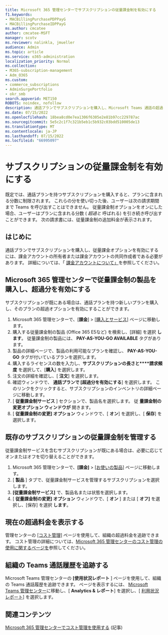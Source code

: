 ```yaml
---
title: Microsoft 365 管理センターでサブスクリプションの従量課金制を有効にする
f1.keywords:
- MACBillingPurchasePDPPayG
- MACBillingPurchaseIDPPayG
ms.author: cmcatee
author: cmcatee-MSFT
manager: scotv
ms.reviewer: nalinkla, jmueller
audience: Admin
ms.topic: article
ms.service: o365-administration
localization_priority: Normal
ms.collection:
- M365-subscription-management
- Adm_O365
ms.custom:
- commerce_subscriptions
- AdminSurgePortfolio
- okr_smb
search.appverid: MET150
ROBOTS: noindex, nofollow
description: 通話プランでサブスクリプションを購入し、Microsoft Teams 通話の超過分を有効にする方法について説明します。
ms.date: 07/15/2022
ms.openlocfilehash: 18bea8cd0e7ea1306f6305e2e81b97cc229787ac
ms.sourcegitcommit: 5e5c2c1f7c321b5eb1c5b932c03bdd510005de13
ms.translationtype: MT
ms.contentlocale: ja-JP
ms.lasthandoff: 07/15/2022
ms.locfileid: "66995097"
---
```

# <a name="enable-pay-as-you-go-for-your-subscription"></a>サブスクリプションの従量課金制を有効にする

既定では、通話プランを持つサブスクリプションを購入すると、プランに含まれる分数に制限されます。 これらの分を使い切った後、ユーザーは次の請求期間まで Teams を呼び出すことはできません。 従量課金制オプションをオンにした場合、ユーザーはプランに含まれる分数 ( *超過と* 呼ばれる) を引き続き呼び出すことができます。 次の請求書には、従量課金制の追加料金が表示されます。

## <a name="before-you-begin"></a>はじめに

通話プランでサブスクリプションを購入し、従量課金オプションを有効にするには、課金アカウントの所有者または課金アカウントの共同作成者である必要があります。 詳細については、「 [課金アカウントについて」](../manage-billing-accounts.md)を参照してください。

## <a name="buy-a-pay-as-you-go-product-in-the-microsoft-365-admin-center-and-enable-overage"></a>Microsoft 365 管理センターで従量課金制の製品を購入し、超過分を有効にする

サブスクリプションが既にある場合は、通話プランを持つ新しいプランを購入し、そのプランの超過オプションを有効にすることができます。

1. Microsoft 365 管理センターで、[**課金**]  >  [<a href="https://go.microsoft.com/fwlink/p/?linkid=868433" target="_blank">購入とサービス</a>] ページに移動します。
2. 購入する従量課金制の製品 (Office 365 E5など) を検索し、[詳細] を選択 **します**。 従量課金制の製品には、 **PAY-AS-YOU-GO AVAILABLE** タグがあります。
3. 製品の詳細ページで、製品の利用可能なプランを確認し、 **PAY-AS-YOU-GO** タグが付いているプランを選択します。
4. 購入するライセンスの数を入力し、**サブスクリプションの長さと****請求頻度** を選択して、[**購入**] を選択します。
5. 注文の詳細を確認し、[ **注文**] を選択します。
6. 確認ウィンドウで、 **通話プランで [超過分を有効にする**] を選択します。 このリンクをクリックすると、サブスクリプションのインベントリの詳細ページに移動します。
7. [ **従量課金制サービス** ] セクションで、製品名を選択します。 従 **量課金制の変更オプション ウィンドウが** 開きます。
8. [ **従量課金制の変更] オプション** ウィンドウで、[ **オン**] を選択し、[ **保存**] を選択します。

## <a name="manage-pay-as-you-go-for-an-existing-subscription"></a>既存のサブスクリプションの従量課金制を管理する

従量課金制サービスを含むサブスクリプションが既にある場合は、必要に応じてオンまたはオフを切り替えることができます。

1. Microsoft 365 管理センターで、**[課金]**  >  <a href="https://go.microsoft.com/fwlink/p/?linkid=842054" target="_blank">[お使いの製品]</a> ページに移動します。
2. [ **製品** ] タブで、従量課金制サービスを管理するサブスクリプションを選択します。
3. **[従量課金制サービス]** で、製品名または状態を選択します。
4. [ **従量課金制の変更] オプション** ウィンドウで、[ **オン** ] または [ **オフ]** を選択し、[保存] を選択 **します**。

## <a name="view-current-overage-charges"></a>現在の超過料金を表示する

管理センターの <a href="https://go.microsoft.com/fwlink/p/?linkid=2201187" target="_blank">[コスト管理]</a> ページを使用して、組織の超過料金を追跡できます。 コスト管理の詳細については、[Microsoft 365 管理センターのコスト管理の使用に関するページを](../use-cost-mgmt.md)参照してください。

## <a name="track-teams-call-history-for-your-organization"></a>組織の Teams 通話履歴を追跡する

Microsoft Teams 管理センターの **[使用状況レポート** ] ページを使用して、組織の Teams 通話履歴を追跡できます。 ページを表示するには、 <a href="https://go.microsoft.com/fwlink/p/?linkid=2066851" target="_blank">Microsoft Teams 管理センター</a>に移動し、[ **Analytics & レポート**] を選択し、[ <a href="https://admin.teams.microsoft.com/analytics/reports" target="_blank">利用状況レポート</a>] を選択します。

## <a name="related-content"></a>関連コンテンツ

[Microsoft 365 管理センターでコスト管理を使用する](../use-cost-mgmt.md) (記事)

